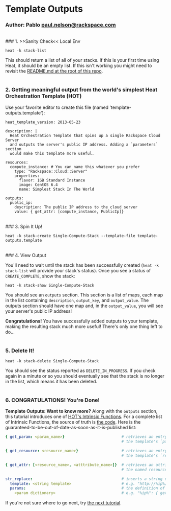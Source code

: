 # Template Outputs
### Author: Pablo <paul.nelson@rackspace.com>
</br>
### 1. >>Sanity Check<< Local Env

```shell
heat -k stack-list
```

This should return a list of all of your stacks. If this is your first time using Heat, it should be an empty list. If this isn't working you might need to revisit the [README.md at the root of this repo](/).
</br>
</br>
### 2. Getting meaningful output from the world's simplest Heat Orchestration Template (HOT)

Use your favorite editor to create this file (named 'template-outputs.template'):

```shell
heat_template_version: 2013-05-23

description: |
  Heat Orchestration Template that spins up a single Rackspace Cloud Server 
  and outputs the server's public IP address. Adding a `parameters` section
  would make this template more useful.

resources:
  compute_instance: # You can name this whatever you prefer
    type: "Rackspace::Cloud::Server"
    properties:
      flavor: 1GB Standard Instance
      image: CentOS 6.4
      name: Simplest Stack In The World

outputs:
  public_ip:
    description: The public IP address to the cloud server
    value: { get_attr: [compute_instance, PublicIp]}
```
</br>
### 3. Spin It Up!

```shell
heat -k stack-create Single-Compute-Stack --template-file template-outputs.template
```

</br>
### 4. View Output

You'll need to wait until the stack has been successfully created (`heat -k stack-list` will provide your stack's status). Once you see a status of `CREATE_COMPLETE`, show the stack:

```shell
heat -k stack-show Single-Compute-Stack
```

You should see an `outputs` section. This section is a list of maps, each map in the list containing `description`, `output_key`, and `output_value`. The outputs section should have one map and, in the `output_value`, you will see your server's public IP address!

__Congratulations!__ You have successfully added outputs to your template, making the resulting stack much more useful! There's only one thing left to do...
</br>
</br>
### 5. Delete It!

```shell
heat -k stack-delete Single-Compute-Stack
```

You should see the status reported as `DELETE_IN_PROGRESS`. If you check again in a minute or so you should eventually see that the stack is no longer in the list, which means it has been deleted.
</br>
</br>
### 6. CONGRATULATIONS! You're Done!

__Template Outputs: Want to know more?__ Along with the `outputs` section, this tutorial introduces one of [HOT's Intrinsic Functions](http://docs.openstack.org/developer/heat/template_guide/hot_spec.html#hot-spec-intrinsic-functions). For a complete list of Intrinsic Functions, the source of truth is [the code](https://github.com/openstack/heat/blob/master/heat/engine/hot.py). Here is the guaranteed-to-be-out-of-date-as-soon-as-it-is-published list:

```yaml
{ get_param: <param_name>}                         # retrieves an entry by name from
                                                   # the template's `parameters` section

{ get_resource: <resource_name>}                   # retrieves an entry by name from
                                                   # the template's `resources` section

{ get_attr: [<resource_name>, <atttribute_name>]}  # retrieves an attribute's value from
                                                   # the named resource

str_replace:                                       # inserts a string defined by `template`
  template: <string template>                      # e.g. "http://%ip%/wordpress"
  params:                                          # the definition of the params in the template
    <param dictionary>                             # e.g. "%ip%": { get_attr: [ lb, PublicIp ] }

```

If you're not sure where to go next, try [the next tutorial](/108.Template-Parameters).
